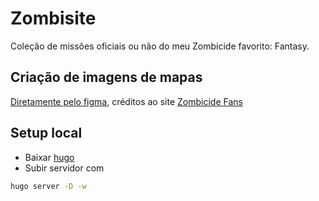 # Zombisite

Coleção de missões oficiais ou não do meu Zombicide favorito: Fantasy.

## Criação de imagens de mapas

[Diretamente pelo figma](https://www.figma.com/design/yT1dVj59QjU7jrCX7Kk5v3/All-Zombicides?node-id=9-1183&p=f&t=CkbjQYtd1f9g7TF2-0), créditos ao site [Zombicide Fans](https://zombicidefans.com/all-zombicides-mission-templates-map-editor/)

## Setup local

- Baixar [hugo](https://github.com/gohugoio/hugo/releases)
- Subir servidor com

```sh
hugo server -D -w
```
